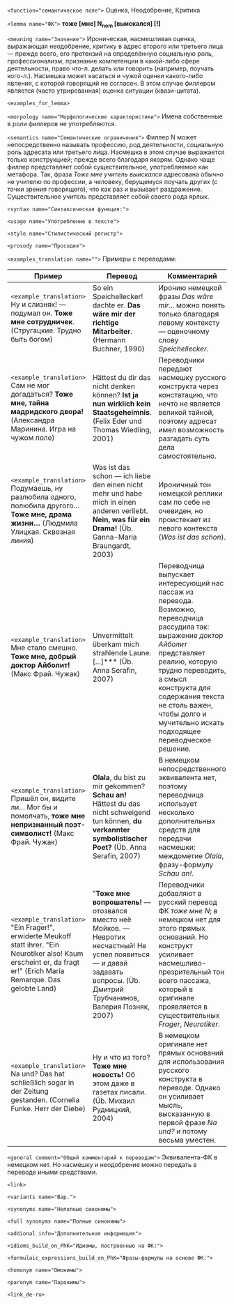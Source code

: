 `<function="семантическое поле">` Оценка, Неодобрение, Критика

`<lemma name="ФК">` **тоже [мне] N<sub>nom</sub> [выискался] [!]**

`<meaning name="Значение">` Ироническая, насмешливая оценка, выражающая неодобрение, критику в адрес второго или третьего лица &mdash; прежде всего, его претензий на определённую социальную роль, профессионализм, признание компетенции в какой-либо сфере деятельности, право что-л. делать или говорить (например, поучать кого-л.). Насмешка может касаться и чужой оценки какого-либо явления, с которой говорящий не согласен. В этом случае филлером является (часто утрированная) оценка ситуации (квази-цитата).  

`<examples_for_lemma>` 

`<morpology name="Морфологические характеристики">` Имена собственные в роли филлеров не употребляются.

`<semantics name="Семантические ограничения">` Филлер N может непосредственно называть профессию, род деятельности, социальную роль адресата или третьего лица. Насмешка в этом случае выражается только конструкцией; прежде всего благодаря якорям. Однако чаще филлер представляет собой существительное, употребляемое как метафора. Так, фраза _Тоже мне учитель выискался_ адресована обычно не учителю по профессии, а человеку, берущемуся поучать других (с точки зрения говорящего), что как раз и вызывает раздражение. Существительное _учитель_ представляет собой своего рода ярлык.

`<syntax name="Синтаксическая функция:">` 
  
`<usage name="Употребление в тексте">`  

`<style name="Стилистический регистр">` 

`<prosody name="Просодия">`  

`<examples_translation name="">` Примеры с переводами: 

 Пример | Перевод | Комментарий
--- | --- | ---
`<example_translation>`  Ну и слизняк!  — подумал он. **Тоже мне сотрудничек**. (Стругацкие. Трудно быть богом) | So ein Speichellecker! dachte er. **Das wäre mir der richtige Mitarbeiter**.  (Hermann Buchner, 1990) | Иронию немецкой фразы _Das wäre mir..._ можно понять только благодаря левому контексту &mdash; оценочному слову _Speichellecker_.
`<example_translation>`  Сам не мог догадаться? **Тоже мне, тайна мадридского двора!** (Александра Маринина. Игра на чужом поле) | Hättest du dir das nicht denken können? **Ist ja nun wirklich kein Staatsgeheimnis**. (Felix Eder und Thomas Wiedling, 2001) | Переводчики передают насмешку русского конструкта через констатацию, что нечто не является великой тайной, поэтому адресат имел возможность разгадать суть дела самостоятельно. 
`<example_translation>`  Подумаешь, ну разлюбила одного, полюбила другого… **Тоже мне, драма жизни…** (Людмила Улицкая. Сквозная линия) | Was ist das schon ― ich liebe den einen nicht mehr und habe mich in einen anderen verliebt. **Nein, was für ein Drama!**  (Üb. Ganna-Maria Braungardt, 2003) | Ироничный тон немецкой реплики сам по себе не очевиден, но проистекает из левого контекста (_Was ist das schon_).
`<example_translation>` Мне стало смешно. **Тоже мне, добрый доктор Айболит!** (Макс Фрай. Чужак) | Unvermittelt überkam mich strahlende Laune. [...]*** (Üb. Anna Serafin, 2007) |  Переводчица выпускает интересующий нас пассаж из перевода. Возможно, переводчица рассудила так: выражение _доктор Айболит_ представляет реалию, которую трудно переводить, а смысл конструкта для содержания текста не столь важен, чтобы долго и мучительно искать подходящее переводческое решение. 
`<example_translation>` Пришёл он, видите ли… Мог бы и помолчать, **тоже мне непризнанный поэт-символист!** (Макс Фрай. Чужак) | **Olala**, du bist zu mir gekommen? **Schau an!** Hättest du das nicht schweigend tun können, **du verkannter symbolistischer Poet?** (Üb. Anna Serafin, 2007) | В немецком непосредственного эквивалента нет, поэтому переводчица использует несколько дополнительных средств для передачи насмешки: междометие _Olala_, фразу-формулу _Schau an!_.
`<example_translation>` "Ein Frager!", erwiderte Meukoff statt ihrer. "Ein Neurotiker also! Kaum erscheint er, da fragt er!" (Erich Maria Remarque. Das gelobte Land)  | "**Тоже мне вопрошатель!**  — отозвался вместо неё Мойков.  — Невротик несчастный! Не успел появиться — и давай задавать вопросы. (Üb. Дмитрий Трубчанинов, Валерия Позняк, 2007)  | Переводчики добавляют в русский перевод ФК _тоже мне N_; в немецком нет для этого прямых оснований. Но конструкт усиливает насмешливо-презрительный тон всего пассажа, который в оригинале проявляется в существительных _Frager_, _Neurotiker_. 
`<example_translation>` Na und? Das hat schließlich sogar in der Zeitung gestanden. (Cornelia Funke. Herr der Diebe) | Ну и что из того? **Тоже мне новость!** Об этом даже в газетах писали. (Üb. Михаил Рудницкий, 2004) | В немецком оригинале нет прямых оснований для использования русского конструкта в переводе. Однако он усиливает мысль, высказанную в первой фразе _Na und?_ и потому весьма уместен.

`<general comment="Общий комментарий к переводам">` Эквивалента-ФК в немецком нет. Но насмешку и неодобрение можно передать в переводе иными средствами.

`<link>` 

`<variants name="Вар.">` 

`<synonyms name="Неполные синонимы">` 

`<full synonyms name="Полные синонимы">`

`<addional info="Дополнительная информация">`

`<idioms_build_on_PhK="Идиомы, построенные на ФК:">`

`<formulaic_expressions_build_on_PhK="Фразы-формулы на основе ФК:">`
 
`<homonym name="Омонимы">` 

`<paronym name="Паронимы">` 

`<link_de-ru>`
